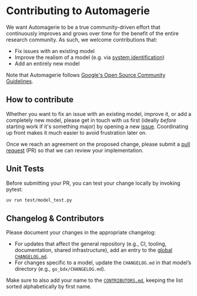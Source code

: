 # Contributing to Automagerie

We want Automagerie to be a true community-driven effort that continuously
improves and grows over time for the benefit of the entire research community.
As such, we welcome contributions that:

- Fix issues with an existing model
- Improve the realism of a model (e.g. via
  [system identification](https://en.wikipedia.org/wiki/System_identification))
- Add an entirely new model

Note that Automagerie follows [Google's Open Source Community Guidelines](https://opensource.google/conduct/).

## How to contribute

Whether you want to fix an issue with an existing model, improve it, or add a
completely new model, please get in touch with us first (ideally _before_
starting work if it's something major) by opening a new
[issue](https://github.com/rimim/Automagerie/issues).
Coordinating up front makes it much easier to avoid frustration later on.

Once we reach an agreement on the proposed change, please submit a
[pull request](https://github.com/rimim/Automagerie/pulls) (PR)
so that we can review your implementation.

## Unit Tests

Before submitting your PR, you can test your change locally by invoking pytest:

```bash
uv run test/model_test.py
```

## Changelog & Contributors

Please document your changes in the appropriate changelog:

- For updates that affect the general repository (e.g., CI, tooling, documentation, shared infrastructure), add an entry to the [global `CHANGELOG.md`](./CHANGELOG.md).
- For changes specific to a model, update the `CHANGELOG.md` in that model’s directory (e.g., `go_bdx/CHANGELOG.md`).

Make sure to also add your name to the [`CONTRIBUTORS.md`](./CONTRIBUTORS.md), keeping the list sorted alphabetically by first name.
